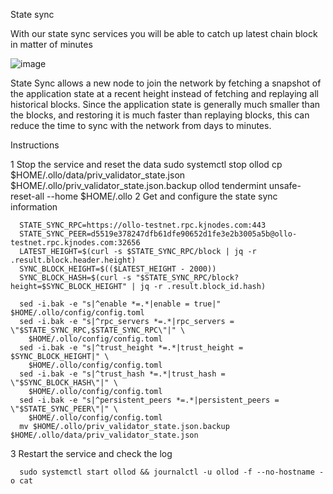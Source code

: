 State sync

With our state sync services you will be able to catch up latest chain block in matter of minutes

![image](https://user-images.githubusercontent.com/91251550/210382935-0351c44d-b5dc-4ebe-a996-1806a8cb4b2f.png)

State Sync allows a new node to join the network by fetching a snapshot of the application state at a recent height instead of fetching and replaying all historical blocks. Since the application state is generally much smaller than the blocks, and restoring it is much faster than replaying blocks, this can reduce the time to sync with the network from days to minutes.

Instructions

1 Stop the service and reset the data
      sudo systemctl stop ollod
      cp $HOME/.ollo/data/priv_validator_state.json $HOME/.ollo/priv_validator_state.json.backup
      ollod tendermint unsafe-reset-all --home $HOME/.ollo
2 Get and configure the state sync information

      STATE_SYNC_RPC=https://ollo-testnet.rpc.kjnodes.com:443
      STATE_SYNC_PEER=d5519e378247dfb61dfe90652d1fe3e2b3005a5b@ollo-testnet.rpc.kjnodes.com:32656
      LATEST_HEIGHT=$(curl -s $STATE_SYNC_RPC/block | jq -r .result.block.header.height)
      SYNC_BLOCK_HEIGHT=$(($LATEST_HEIGHT - 2000))
      SYNC_BLOCK_HASH=$(curl -s "$STATE_SYNC_RPC/block?height=$SYNC_BLOCK_HEIGHT" | jq -r .result.block_id.hash)
      ​
      sed -i.bak -e "s|^enable *=.*|enable = true|" $HOME/.ollo/config/config.toml
      sed -i.bak -e "s|^rpc_servers *=.*|rpc_servers = \"$STATE_SYNC_RPC,$STATE_SYNC_RPC\"|" \
        $HOME/.ollo/config/config.toml
      sed -i.bak -e "s|^trust_height *=.*|trust_height = $SYNC_BLOCK_HEIGHT|" \
        $HOME/.ollo/config/config.toml
      sed -i.bak -e "s|^trust_hash *=.*|trust_hash = \"$SYNC_BLOCK_HASH\"|" \
        $HOME/.ollo/config/config.toml
      sed -i.bak -e "s|^persistent_peers *=.*|persistent_peers = \"$STATE_SYNC_PEER\"|" \
        $HOME/.ollo/config/config.toml
      mv $HOME/.ollo/priv_validator_state.json.backup $HOME/.ollo/data/priv_validator_state.json
      
3 Restart the service and check the log

      sudo systemctl start ollod && journalctl -u ollod -f --no-hostname -o cat
